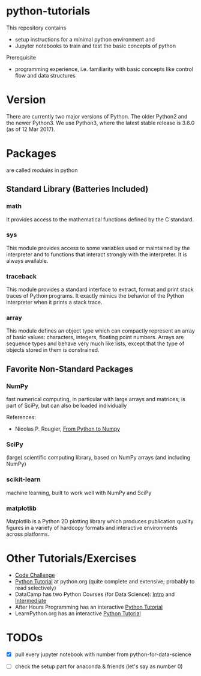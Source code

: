 # python-tutorials

This repository contains
- setup instructions for a minimal python environment and 
- Jupyter notebooks to train and test the basic concepts of python

Prerequisite
- programming experience, i.e. familiarity with basic concepts like
  control flow and data structures

# Version

There are currently two major versions of Python. The older Python2 and
the newer Python3. We use Python3, where the latest stable release is
3.6.0 (as of 12 Mar 2017).

# Packages
are called *modules* in python

## Standard Library (Batteries Included)
### math
It provides access to the mathematical functions defined by the C standard.

### sys
This module provides access to some variables used or maintained by the interpreter and to functions that interact strongly with the interpreter. It is always available.

### traceback
This module provides a standard interface to extract, format and print stack traces of Python programs. It exactly mimics the behavior of the Python interpreter when it prints a stack trace.

### array 
This module defines an object type which can compactly represent an array of basic values: characters, integers, floating point numbers. Arrays are sequence types and behave very much like lists, except that the type of objects stored in them is constrained.

## Favorite Non-Standard Packages

### NumPy
fast numerical computing, in particular with large arrays and matrices; is part of SciPy, but can also be loaded individually

References:
- Nicolas P. Rougier, [From Python to
  Numpy](http://www.labri.fr/perso/nrougier/from-python-to-numpy/)

### SciPy
(large) scientific computing library, based on NumPy arrays (and including NumPy)

### scikit-learn
machine learning, built to work well with NumPy and SciPy

### matplotlib
Matplotlib is a Python 2D plotting library which produces publication quality figures in a variety of hardcopy formats and interactive environments across platforms.

# Other Tutorials/Exercises

- [Code Challenge](https://github.com/pybites/challenges/tree/master/01)
- [Python Tutorial](https://docs.python.org/3.6/tutorial/index.html) at
  python.org (quite complete and extensive; probably to read selectively)
- DataCamp has two Python Courses (for Data Science):
  [Intro](https://www.datacamp.com/courses/intro-to-python-for-data-science)
  and
  [Intermediate](https://www.datacamp.com/courses/intermediate-python-for-data-science)
- After Hours Programming has an interactive [Python
  Tutorial](http://www.afterhoursprogramming.com/tutorial/Python/Overview/)
- LearnPython.org has an interactive [Python
  Tutorial](http://www.learnpython.org/)

# TODOs
- [X] pull every jupyter notebook with number from python-for-data-science
- [ ] check the setup part for anaconda & friends (let's say as number 0)

